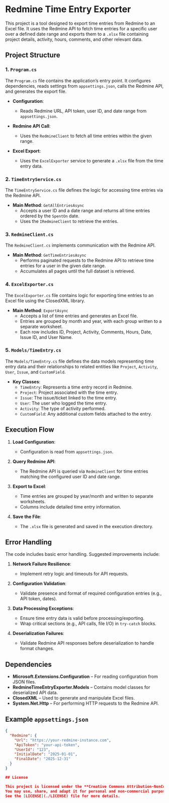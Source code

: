 # Redmine Time Entry Exporter

This project is a tool designed to export time entries from Redmine to an Excel file. It uses the Redmine API to fetch time entries for a specific user over a defined date range and exports them to a `.xlsx` file containing project details, activity, hours, comments, and other relevant data.

## Project Structure

### 1. `Program.cs`

The `Program.cs` file contains the application’s entry point. It configures dependencies, reads settings from `appsettings.json`, calls the Redmine API, and generates the export file.

- **Configuration**:
    - Reads Redmine URL, API token, user ID, and date range from `appsettings.json`.

- **Redmine API Call**:
    - Uses the `RedmineClient` to fetch all time entries within the given range.

- **Excel Export**:
    - Uses the `ExcelExporter` service to generate a `.xlsx` file from the time entry data.

### 2. `TimeEntryService.cs`

The `TimeEntryService.cs` file defines the logic for accessing time entries via the Redmine API.

- **Main Method**: `GetAllEntriesAsync`
    - Accepts a user ID and a date range and returns all time entries ordered by the `SpentOn` date.
    - Uses the `IRedmineClient` to retrieve the entries.

### 3. `RedmineClient.cs`

The `RedmineClient.cs` implements communication with the Redmine API.

- **Main Method**: `GetTimeEntriesAsync`
    - Performs paginated requests to the Redmine API to retrieve time entries for a user in the given date range.
    - Accumulates all pages until the full dataset is retrieved.

### 4. `ExcelExporter.cs`

The `ExcelExporter.cs` file contains logic for exporting time entries to an Excel file using the ClosedXML library.

- **Main Method**: `ExportAsync`
    - Accepts a list of time entries and generates an Excel file.
    - Entries are grouped by month and year, with each group written to a separate worksheet.
    - Each row includes ID, Project, Activity, Comments, Hours, Date, Issue ID, and User Name.

### 5. `Models/TimeEntry.cs`

The `Models/TimeEntry.cs` file defines the data models representing time entry data and their relationships to related entities like `Project`, `Activity`, `User`, `Issue`, and `CustomField`.

- **Key Classes**:
    - `TimeEntry`: Represents a time entry record in Redmine.
    - `Project`: Project associated with the time entry.
    - `Issue`: The issue/ticket linked to the time entry.
    - `User`: The user who logged the time entry.
    - `Activity`: The type of activity performed.
    - `CustomField`: Any additional custom fields attached to the entry.

## Execution Flow

1. **Load Configuration**:
    - Configuration is read from `appsettings.json`.

2. **Query Redmine API**:
    - The Redmine API is queried via `RedmineClient` for time entries matching the configured user ID and date range.

3. **Export to Excel**:
    - Time entries are grouped by year/month and written to separate worksheets.
    - Columns include detailed time entry information.

4. **Save the File**:
    - The `.xlsx` file is generated and saved in the execution directory.

## Error Handling

The code includes basic error handling. Suggested improvements include:

1. **Network Failure Resilience**:
    - Implement retry logic and timeouts for API requests.

2. **Configuration Validation**:
    - Validate presence and format of required configuration entries (e.g., API token, dates).

3. **Data Processing Exceptions**:
    - Ensure time entry data is valid before processing/exporting.
    - Wrap critical sections (e.g., API calls, file I/O) in `try-catch` blocks.

4. **Deserialization Failures**:
    - Validate Redmine API responses before deserialization to handle format changes.

## Dependencies

- **Microsoft.Extensions.Configuration** – For reading configuration from JSON files.
- **RedmineTimeEntryExporter.Models** – Contains model classes for deserialized API data.
- **ClosedXML** – Used to generate and manipulate Excel files.
- **System.Net.Http** – For performing HTTP requests to the Redmine API.

## Example `appsettings.json`

```json
{
  "Redmine": {
    "Url": "https://your-redmine-instance.com",
    "ApiToken": "your-api-token",
    "UserId": "123",
    "InitialDate": "2025-01-01",
    "FinalDate": "2025-12-31"
  }
}

## License

This project is licensed under the **Creative Commons Attribution-NonCommercial 4.0 International License (CC BY-NC 4.0)**.  
You may use, share, and adapt it for personal and non-commercial purposes.  
See the [LICENSE](./LICENSE) file for more details.